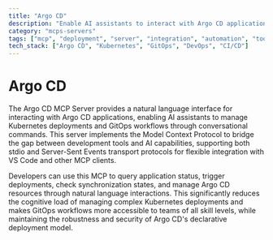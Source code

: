 ```yaml
---
title: "Argo CD"
description: "Enable AI assistants to interact with Argo CD applications through natural language commands and queries."
category: "mcps-servers"
tags: ["mcp", "deployment", "server", "integration", "automation", "tools"]
tech_stack: ["Argo CD", "Kubernetes", "GitOps", "DevOps", "CI/CD"]
---
```


# Argo CD

The Argo CD MCP Server provides a natural language interface for interacting with Argo CD applications, enabling AI assistants to manage Kubernetes deployments and GitOps workflows through conversational commands. This server implements the Model Context Protocol to bridge the gap between development tools and AI capabilities, supporting both stdio and Server-Sent Events transport protocols for flexible integration with VS Code and other MCP clients.

Developers can use this MCP to query application status, trigger deployments, check synchronization states, and manage Argo CD resources through natural language interactions. This significantly reduces the cognitive load of managing complex Kubernetes deployments and makes GitOps workflows more accessible to teams of all skill levels, while maintaining the robustness and security of Argo CD's declarative deployment model.

